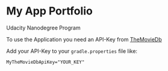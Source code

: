 # My App Portfolio
Udacity Nanodegree Program

To use the Application you need an API-Key from [TheMovieDb](https://www.themoviedb.org)

Add your API-Key to your `gradle.properties` file like:

`MyTheMovieDbApiKey="YOUR_KEY"`
